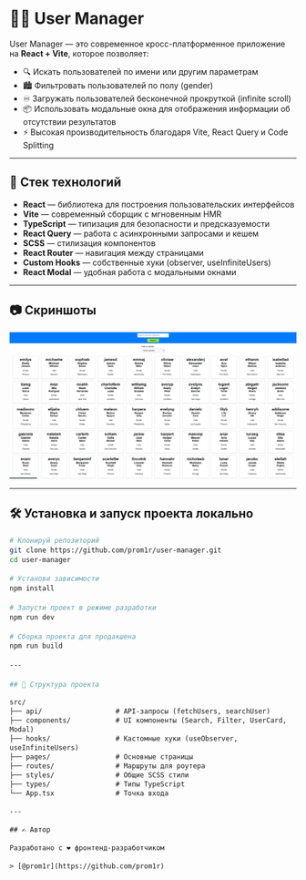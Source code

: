 # 🧑‍💼 User Manager

User Manager — это современное кросс-платформенное приложение на **React + Vite**, которое позволяет:

- 🔍 Искать пользователей по имени или другим параметрам
- 🏙️ Фильтровать пользователей по полу (gender)
- ♾️ Загружать пользователей бесконечной прокруткой (infinite scroll)
- 📦 Использовать модальные окна для отображения информации об отсутствии результатов
- ⚡ Высокая производительность благодаря Vite, React Query и Code Splitting

---

## 🚀 Стек технологий

- **React** — библиотека для построения пользовательских интерфейсов
- **Vite** — современный сборщик с мгновенным HMR
- **TypeScript** — типизация для безопасности и предсказуемости
- **React Query** — работа с асинхронными запросами и кешем
- **SCSS** — стилизация компонентов
- **React Router** — навигация между страницами
- **Custom Hooks** — собственные хуки (observer, useInfiniteUsers)
- **React Modal** — удобная работа с модальными окнами

---

## 📷 Скриншоты

![Alt text](image.png)

---

## 🛠 Установка и запуск проекта локально

```bash
# Клонируй репозиторий
git clone https://github.com/prom1r/user-manager.git
cd user-manager

# Установи зависимости
npm install

# Запусти проект в режиме разработки
npm run dev

# Сборка проекта для продакшена
npm run build

---

## 📁 Структура проекта

```

```plaintext
src/
├── api/                  # API-запросы (fetchUsers, searchUser)
├── components/           # UI компоненты (Search, Filter, UserCard, Modal)
├── hooks/                # Кастомные хуки (useObserver, useInfiniteUsers)
├── pages/                # Основные страницы
├── routes/               # Маршруты для роутера
├── styles/               # Общие SCSS стили
├── types/                # Типы TypeScript
└── App.tsx               # Точка входа

---

## ✍️ Автор

Разработано с ❤️ фронтенд-разработчиком

> [@prom1r](https://github.com/prom1r)

```
